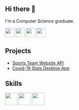 ## Hi there 👋
I'm a Computer Science graduate.

[<img src="https://img.shields.io/badge/-Resume-white?logo=googledocs&logoColor=black" alt="" height=30 />](./Resume.pdf)
[<img src="https://img.shields.io/badge/-Linkedin-white?logo=linkedin&logoColor&color=blue" alt="" height=30 />](https://linkedin.com/in/andrei-paval/)
[<img src="https://img.shields.io/badge/-Leetcode-orange?logo=leetcode&logoColor=black" alt="" height=30 />](https://leetcode.com/Andrei-Paval/)
[<img src="https://img.shields.io/badge/-Codeforces-white?logo=codeforces&logoColor=blue&color=e04428" alt="" height=30 />](https://codeforces.com/profile/andre-andrei)

## Projects
- [Sports Team Website API](https://github.com/Andrei-Paval/sports-team-website-api)
- [Covid-19 Stats Desktop App](https://github.com/Andrei-Paval/covid-stats-winforms)

## Skills
<img src="https://skillicons.dev/icons?i=java,js,py,cpp,cs" height=40 />

<img src="https://skillicons.dev/icons?i=spring,express,nodejs,react,html,css" height=40 />

<img src="https://skillicons.dev/icons?i=postgres,postman,github,git,idea,vscode,visualstudio" height=40 />
<!--
**Andrei-Paval/Andrei-Paval** is a ✨ _special_ ✨ repository because its `README.md` (this file) appears on your GitHub profile.

Here are some ideas to get you started:

- 🔭 I’m currently working on ...
- 🌱 I’m currently learning ...
- 👯 I’m looking to collaborate on ...
- 🤔 I’m looking for help with ...
- 💬 Ask me about ...
- 📫 How to reach me: ...
- 😄 Pronouns: ...
- ⚡ Fun fact: ...
-->
